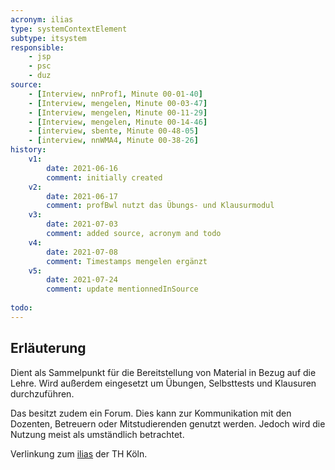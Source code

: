 ```yaml
---
acronym: ilias
type: systemContextElement
subtype: itsystem
responsible:
    - jsp
    - psc
    - duz
source:
    - [Interview, nnProf1, Minute 00-01-40]
    - [Interview, mengelen, Minute 00-03-47]
    - [Interview, mengelen, Minute 00-11-29]
    - [Interview, mengelen, Minute 00-14-46]
    - [interview, sbente, Minute 00-48-05]
    - [interview, nnWMA4, Minute 00-38-26]
history:
    v1:
        date: 2021-06-16
        comment: initially created
    v2:
        date: 2021-06-17
        comment: profBwl nutzt das Übungs- und Klausurmodul
    v3:
        date: 2021-07-03
        comment: added source, acronym and todo
    v4:
        date: 2021-07-08
        comment: Timestamps mengelen ergänzt
    v5:
        date: 2021-07-24
        comment: update mentionnedInSource
        
todo:
---
```


## Erläuterung

Dient als Sammelpunkt für die Bereitstellung von Material in Bezug auf die Lehre. Wird außerdem eingesetzt um Übungen, Selbsttests und Klausuren durchzuführen.

Das besitzt zudem ein Forum. Dies kann zur Kommunikation mit den Dozenten, Betreuern oder Mitstudierenden genutzt werden. Jedoch wird die Nutzung meist als umständlich betrachtet.

Verlinkung zum [ilias](https://ilias.th-koeln.de/) der TH Köln.
